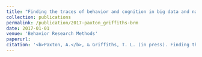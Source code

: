 ```yaml
---
title: "Finding the traces of behavior and cognition in big data and naturally occurring datasets"
collection: publications
permalink: /publication/2017-paxton_griffiths-brm
date: 2017-01-01
venue: 'Behavior Research Methods'
paperurl:
citation: '<b>Paxton, A.</b>, & Griffiths, T. L. (in press). Finding the traces of behavior and cognition in big data and naturally occurring datasets. <i>Behavior Research Methods</i>.'
---
```

<!-- [Download paper here](http://a-paxton.github.io/files/main_paxton_dale-2016-emotion.pdf). Downloads are provided for personal use only. -->
